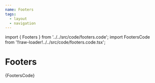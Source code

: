 ```yaml
---
name: Footers
tags:
  - layout
  - navigation
---
```


<!-- CODE IMPORTS -->

<!-- prettier-ignore -->
import { Footers } from '../../src/code/footers.code'; 
import FootersCode from '!!raw-loader!../../src/code/footers.code.tsx';

<!-- END CODE IMPORTS -->

# Footers

<ThemeWrapper>
  <Footers />
</ThemeWrapper>

<CodeBlock>{FootersCode}</CodeBlock>
